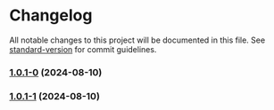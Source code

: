 # Changelog

All notable changes to this project will be documented in this file. See [standard-version](https://github.com/conventional-changelog/standard-version) for commit guidelines.

### [1.0.1-0](https://github.com/web-mech/badwords-list/compare/v1.0.1-1...v1.0.1-0) (2024-08-10)

### [1.0.1-1](https://github.com/web-mech/badwords-list/compare/v1.0.1-0...v1.0.1-1) (2024-08-10)
